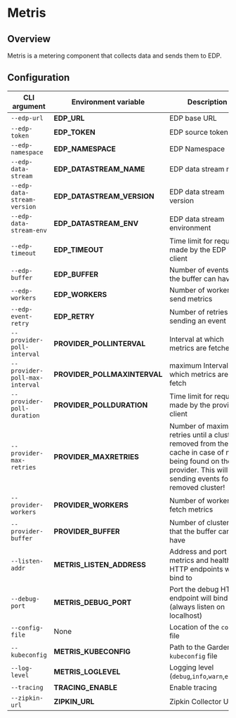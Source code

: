 # Metris

## Overview

Metris is a metering component that collects data and sends them to EDP.

## Configuration

| CLI argument | Environment variable | Description | Default value |
| ------------ | -------------------- | ----------- | ------------- |
| `--edp-url` | **EDP_URL** | EDP base URL | `https://input.yevents.io` |
| `--edp-token` | **EDP_TOKEN** | EDP source token | None |
| `--edp-namespace` | **EDP_NAMESPACE** | EDP Namespace | None |
| `--edp-data-stream` | **EDP_DATASTREAM_NAME** | EDP data stream name | None |
| `--edp-data-stream-version` | **EDP_DATASTREAM_VERSION** | EDP data stream version | None |
| `--edp-data-stream-env` | **EDP_DATASTREAM_ENV** | EDP data stream environment | None |
| `--edp-timeout` | **EDP_TIMEOUT** | Time limit for requests made by the EDP client | `30s` |
| `--edp-buffer` | **EDP_BUFFER** | Number of events that the buffer can have | `100` |
| `--edp-workers` | **EDP_WORKERS** | Number of workers to send metrics | `5` |
| `--edp-event-retry` | **EDP_RETRY** | Number of retries for sending an event | `5` |
| `--provider-poll-interval` | **PROVIDER_POLLINTERVAL** | Interval at which metrics are fetched | `5m` |
| `--provider-poll-max-interval` | **PROVIDER_POLLMAXINTERVAL** | maximum Interval at which metrics are fetch | `15m` |
| `--provider-poll-duration` | **PROVIDER_POLLDURATION** | Time limit for requests made by the provider client | `5m` |
| `--provider-max-retries` | **PROVIDER_MAXRETRIES** | Number of maximum retries until a cluster is removed from the cache in case of not being found on the provider. This will stop sending events for the removed cluster! | `20` |
| `--provider-workers` | **PROVIDER_WORKERS** | Number of workers to fetch metrics | `10` |
| `--provider-buffer` | **PROVIDER_BUFFER** | Number of clusters that the buffer can have | `100` |
| `--listen-addr` | **METRIS_LISTEN_ADDRESS** | Address and port the metrics and health HTTP endpoints will bind to | None |
| `--debug-port` | **METRIS_DEBUG_PORT** | Port the debug HTTP endpoint will bind to (always listen on localhost) | None |
| `--config-file` | None | Location of the `config` file | None |
| `--kubeconfig` | **METRIS_KUBECONFIG** | Path to the Gardener `kubeconfig` file | None |
| `--log-level` | **METRIS_LOGLEVEL** | Logging level (`debug`,`info`,`warn`,`error`) | `info` |
| `--tracing` | **TRACING_ENABLE** | Enable tracing | `false` |
| `--zipkin-url` | **ZIPKIN_URL** | Zipkin Collector URL | `http://localhost:9411/api/v2/spans` |
